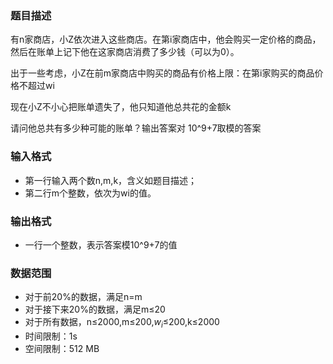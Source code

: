 ### 题目描述

有n家商店，小Z依次进入这些商店。在第i家商店中，他会购买一定价格的商品，然后在账单上记下他在这家商店消费了多少钱（可以为0）。

出于一些考虑，小Z在前m家商店中购买的商品有价格上限：在第i家购买的商品价格不超过wi

现在小Z不小心把账单遗失了，他只知道他总共花的金额k

请问他总共有多少种可能的账单？输出答案对
10^9+7取模的答案

### 输入格式

- 第一行输入两个数n,m,k，含义如题目描述；
- 第二行m个整数，依次为wi的值。

### 输出格式

- 一行一个整数，表示答案模10^9+7的值

### 数据范围

- 对于前20%的数据，满足n=m
- 对于接下来20%的数据，满足m≤20
- 对于所有数据，n≤2000,m≤200,$w_i$≤200,k≤2000
- 时间限制：1s
- 空间限制：512 MB